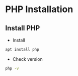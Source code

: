 # PHP Installation

## Install PHP
- Install
``` bash
apt install php
```

- Check version
``` bash
php -v
```
